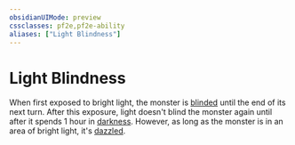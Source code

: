 ```yaml
---
obsidianUIMode: preview
cssclasses: pf2e,pf2e-ability
aliases: ["Light Blindness"]
---
```

# Light Blindness

When first exposed to bright light, the monster is [blinded](rules/conditions.md#Blinded) until the end of its next turn. After this exposure, light doesn't blind the monster again until after it spends 1 hour in [darkness](compendium/spells/darkness.md). However, as long as the monster is in an area of bright light, it's [dazzled](rules/conditions.md#Dazzled).